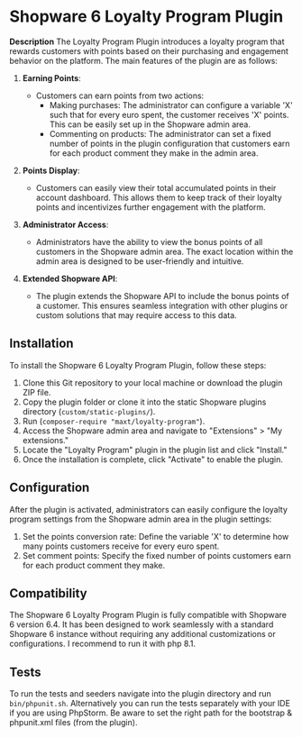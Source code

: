 ﻿  # Shopware 6 Loyalty Program Plugin

**Description**
The Loyalty Program Plugin introduces a loyalty program that rewards customers with points based on their purchasing and engagement behavior on the platform.
The main features of the plugin are as follows:
1.  **Earning Points**:
    
    -   Customers can earn points from two actions:
        -   Making purchases: The administrator can configure a variable 'X' such that for every euro spent, the customer receives 'X' points. This can be easily set up in the Shopware admin area.
        -   Commenting on products: The administrator can set a fixed number of points in the plugin configuration that customers earn for each product comment they make in the admin area.
2.  **Points Display**:
    
    - Customers can easily view their total accumulated points in their account dashboard. This allows them to keep track of their loyalty points and incentivizes further engagement with the platform.
    
1.  **Administrator Access**:
    
    - Administrators have the ability to view the bonus points of all customers in the Shopware admin area. The exact location within the admin area is designed to be user-friendly and intuitive.
      
2.  **Extended Shopware API**:
    
    -   The plugin extends the Shopware API to include the bonus points of a customer. This ensures seamless integration with other plugins or custom solutions that may require access to this data.


## Installation

To install the Shopware 6 Loyalty Program Plugin, follow these steps:

1.  Clone this Git repository to your local machine or download the plugin ZIP file.
2.  Copy the plugin folder or clone it into the static Shopware plugins directory (`custom/static-plugins/`).
3. Run (`composer-require "maxt/loyalty-program"`).
4.  Access the Shopware admin area and navigate to "Extensions" > "My extensions."
5.  Locate the "Loyalty Program" plugin in the plugin list and click "Install."
6.  Once the installation is complete, click "Activate" to enable the plugin.

## Configuration

After the plugin is activated, administrators can easily configure the loyalty program settings from the Shopware admin area in the plugin settings:

1.  Set the points conversion rate: Define the variable 'X' to determine how many points customers receive for every euro spent.
2.  Set comment points: Specify the fixed number of points customers earn for each product comment they make.

## Compatibility

The Shopware 6 Loyalty Program Plugin is fully compatible with Shopware 6 version 6.4. It has been designed to work seamlessly with a standard Shopware 6 instance without requiring any additional customizations or configurations. I recommend to run it with php 8.1.

## Tests

To run the tests and seeders navigate into the plugin directory and run `bin/phpunit.sh`.  Alternatively you can run the tests separately with your IDE if you are using PhpStorm. Be aware to set the right path for the bootstrap & phpunit.xml files (from the plugin).




